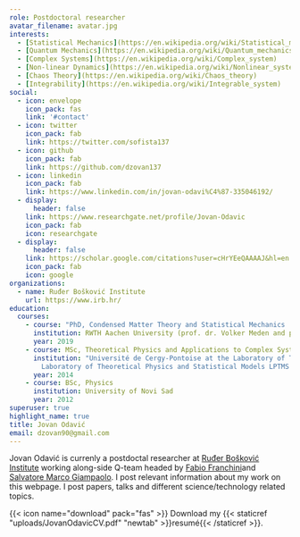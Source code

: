 ```yaml
---
role: Postdoctoral researcher
avatar_filename: avatar.jpg
interests:
  - [Statistical Mechanics](https://en.wikipedia.org/wiki/Statistical_mechanics)
  - [Quantum Mechanics](https://en.wikipedia.org/wiki/Quantum_mechanics)
  - [Complex Systems](https://en.wikipedia.org/wiki/Complex_system)
  - [Non-linear Dynamics](https://en.wikipedia.org/wiki/Nonlinear_system)
  - [Chaos Theory](https://en.wikipedia.org/wiki/Chaos_theory)
  - [Integrability](https://en.wikipedia.org/wiki/Integrable_system)
social:
  - icon: envelope
    icon_pack: fas
    link: '#contact'
  - icon: twitter
    icon_pack: fab
    link: https://twitter.com/sofista137
  - icon: github
    icon_pack: fab
    link: https://github.com/dzovan137
  - icon: linkedin
    icon_pack: fab
    link: https://www.linkedin.com/in/jovan-odavi%C4%87-335046192/
  - display:
      header: false
    link: https://www.researchgate.net/profile/Jovan-Odavic
    icon_pack: fab
    icon: researchgate
  - display:
      header: false
    link: https://scholar.google.com/citations?user=cHrYEeQAAAAJ&hl=en
    icon_pack: fab
    icon: google
organizations:
  - name: Ruđer Bošković Institute
    url: https://www.irb.hr/
education:
  courses:
    - course: "PhD, Condensed Matter Theory and Statistical Mechanics  "
      institution: RWTH Aachen University (prof. dr. Volker Meden and prof. dr. Nicole Helbig)
      year: 2019
    - course: MSc, Theoretical Physics and Applications to Complex Systems
      institution: "Université de Cergy-Pontoise at the Laboratory of Theoretical Physics and Modelling LPTM (prof. dr. Laura Hernández), and Université Paris-Sud 11 at the
        Laboratory of Theoretical Physics and Statistical Models LPTMS (prof. dr. Raoul Santachiara) "
      year: 2014
    - course: BSc, Physics
      institution: University of Novi Sad
      year: 2012
superuser: true
highlight_name: true
title: Jovan Odavić
email: dzovan90@gmail.com
---
```

Jovan Odavić is currenly a postdoctal researcher at [Ruđer Bošković Institute](https://www.irb.hr/) working along-side Q-team headed by [Fabio Franchini](https://people.sissa.it/~ffranchi/)and [Salvatore Marco Giampaolo](https://scholar.google.com/citations?hl=en&user=CnMWs20AAAAJ&view_op=list_works&sortby=pubdate). I post relevant information about my work on this webpage. I post papers, talks and different science/technology related topics. 



{{< icon name="download" pack="fas" >}} Download my {{< staticref "uploads/JovanOdavicCV.pdf" "newtab" >}}resumé{{< /staticref >}}.
